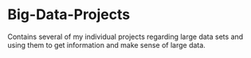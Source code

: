 # Big-Data-Projects

Contains several of my individual projects regarding large data sets and using them to get information and make sense of large data.
